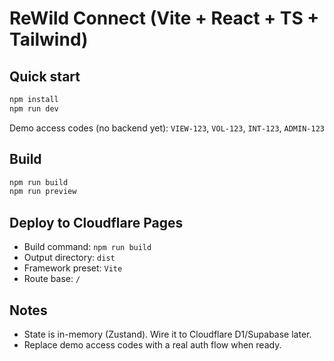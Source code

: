 # ReWild Connect (Vite + React + TS + Tailwind)

## Quick start
```bash
npm install
npm run dev
```

Demo access codes (no backend yet): `VIEW-123`, `VOL-123`, `INT-123`, `ADMIN-123`

## Build
```bash
npm run build
npm run preview
```

## Deploy to Cloudflare Pages
- Build command: `npm run build`
- Output directory: `dist`
- Framework preset: `Vite`
- Route base: `/`

## Notes
- State is in-memory (Zustand). Wire it to Cloudflare D1/Supabase later.
- Replace demo access codes with a real auth flow when ready.